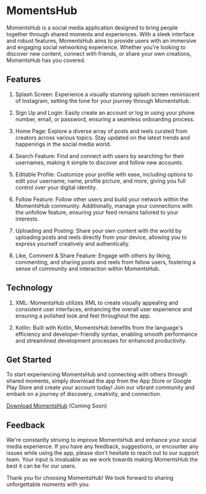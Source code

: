 # MomentsHub

MomentsHub is a social media application designed to bring people together through shared moments and experiences. With a sleek interface and robust features, MomentsHub aims to provide users with an immersive and engaging social networking experience. Whether you're looking to discover new content, connect with friends, or share your own creations, MomentsHub has you covered.

## Features

1. Splash Screen: Experience a visually stunning splash screen reminiscent of Instagram, setting the tone for your journey through MomentsHub.

2. Sign Up and Login: Easily create an account or log in using your phone number, email, or password, ensuring a seamless onboarding process.

3. Home Page: Explore a diverse array of posts and reels curated from creators across various topics. Stay updated on the latest trends and happenings in the social media world.

4. Search Feature: Find and connect with users by searching for their usernames, making it simple to discover and follow new accounts.

5. Editable Profile: Customize your profile with ease, including options to edit your username, name, profile picture, and more, giving you full control over your digital identity.

6. Follow Feature: Follow other users and build your network within the MomentsHub community. Additionally, manage your connections with the unfollow feature, ensuring your feed remains tailored to your interests.

7. Uploading and Posting: Share your own content with the world by uploading posts and reels directly from your device, allowing you to express yourself creatively and authentically.

8. Like, Comment & Share Feature: Engage with others by liking, commenting, and sharing posts and reels from fellow users, fostering a sense of community and interaction within MomentsHub.

## Technology

1. XML: MomentsHub utilizes XML to create visually appealing and consistent user interfaces, enhancing the overall user experience and ensuring a polished look and feel throughout the app.

2. Kotlin: Built with Kotlin, MomentsHub benefits from the language's efficiency and developer-friendly syntax, enabling smooth performance and streamlined development processes for enhanced productivity.

## Get Started

To start experiencing MomentsHub and connecting with others through shared moments, simply download the app from the App Store or Google Play Store and create your account today! Join our vibrant community and embark on a journey of discovery, creativity, and connection.

[Download MomentsHub](#) (Coming Soon)

## Feedback

We're constantly striving to improve MomentsHub and enhance your social media experience. If you have any feedback, suggestions, or encounter any issues while using the app, please don't hesitate to reach out to our support team. Your input is invaluable as we work towards making MomentsHub the best it can be for our users.

Thank you for choosing MomentsHub! We look forward to sharing unforgettable moments with you.
